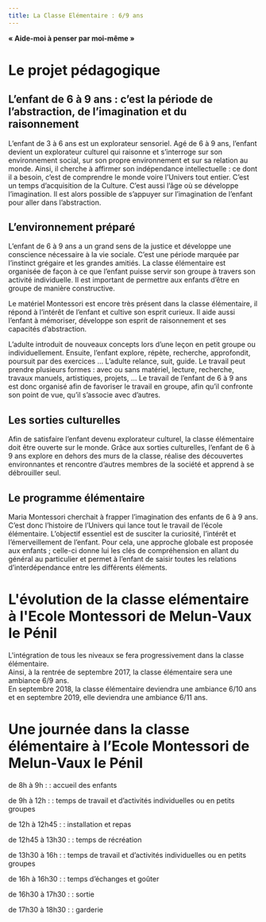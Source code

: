 ```yaml
---
title: La Classe Elémentaire : 6/9 ans
---
```


**« Aide-moi à penser par moi-même »**

# Le projet pédagogique

## L’enfant de 6 à 9 ans : c’est la période de l’abstraction, de l’imagination et du raisonnement

L’enfant de 3 à 6 ans est un explorateur sensoriel. Agé de 6 à 9 ans, l’enfant devient un explorateur culturel qui raisonne et s’interroge sur son environnement social, sur son propre environnement et sur sa relation au monde. Ainsi, il cherche à affirmer son indépendance intellectuelle : ce dont il a besoin, c’est de comprendre le monde voire l’Univers tout entier. C’est un temps d’acquisition de la Culture.
C’est aussi l’âge où se développe l’imagination. Il est alors possible de s’appuyer sur l’imagination de l’enfant pour aller dans l’abstraction.

## L’environnement préparé

L’enfant de 6 à 9 ans a un grand sens de la justice et développe une conscience nécessaire à la vie sociale. C’est une période marquée par l’instinct grégaire et les grandes amitiés.
La classe élémentaire est organisée de façon à ce que l’enfant puisse servir son groupe à travers son activité individuelle. Il est important de permettre aux enfants d’être en groupe de manière constructive.

Le matériel Montessori est encore très présent dans la classe élémentaire, il répond à l’intérêt de l’enfant et cultive son esprit curieux. Il aide aussi l’enfant à mémoriser, développe son esprit de raisonnement et ses capacités d’abstraction.

L’adulte introduit de nouveaux concepts lors d’une leçon en petit groupe ou individuellement. Ensuite, l’enfant explore, répète, recherche, approfondit, poursuit par des exercices … L’adulte relance, suit, guide. Le travail peut prendre plusieurs formes : avec ou sans matériel, lecture, recherche, travaux manuels, artistiques, projets, …
Le travail de l’enfant de 6 à 9 ans est donc organisé afin de favoriser le travail en groupe, afin qu’il confronte son point de vue, qu’il s’associe avec d’autres.

## Les sorties culturelles

Afin de satisfaire l’enfant devenu explorateur culturel, la classe élémentaire doit être ouverte sur le monde. Grâce aux sorties culturelles, l’enfant de 6 à 9 ans explore en dehors des murs de la classe, réalise des découvertes environnantes et rencontre d’autres membres de la société et apprend à se débrouiller seul.

## Le programme élémentaire

Maria Montessori cherchait à frapper l’imagination des enfants de 6 à 9 ans. C’est donc l’histoire de l’Univers qui lance tout le travail de l’école élémentaire. L’objectif essentiel est de susciter la curiosité, l’intérêt et l’émerveillement de l’enfant. Pour cela, une approche globale est proposée aux enfants ; celle-ci donne lui les clés de compréhension en allant du général au particulier et permet à l’enfant de saisir toutes les relations d’interdépendance entre les différents éléments.

# L'évolution de la classe elémentaire à l'Ecole Montessori de Melun-Vaux le Pénil

L'intégration de tous les niveaux se fera progressivement dans la classe élémentaire.  
Ainsi, à la rentrée de septembre 2017, la classe élémentaire sera une ambiance 6/9 ans.   
En septembre 2018, la classe élémentaire deviendra une ambiance 6/10 ans et en septembre 2019, elle deviendra une ambiance 6/11 ans.

# Une journée dans la classe élémentaire à l’Ecole Montessori de Melun-Vaux le Pénil

de 8h à 9h :
: accueil des enfants

de 9h à 12h :
: temps de travail et d’activités individuelles ou en petits groupes

de 12h à 12h45 :
: installation et repas

de 12h45 à 13h30 :
: temps de récréation

de 13h30 à 16h :
: temps de travail et d’activités individuelles ou en petits groupes

de 16h à 16h30 :
: temps d’échanges et goûter

de 16h30 à 17h30 :
: sortie

de 17h30 à 18h30 :
: garderie
